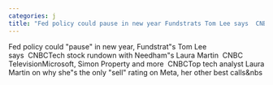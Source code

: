 ```yaml
---
categories: j
title: "Fed policy could pause in new year Fundstrats Tom Lee says  CNBC"
---
```

Fed policy could "pause" in new year, Fundstrat"s Tom Lee says&nbsp;&nbsp;CNBCTech stock rundown with Needham"s Laura Martin&nbsp;&nbsp;CNBC TelevisionMicrosoft, Simon Property and more&nbsp;&nbsp;CNBCTop tech analyst Laura Martin on why she"s the only "sell" rating on Meta, her other best calls&nbs